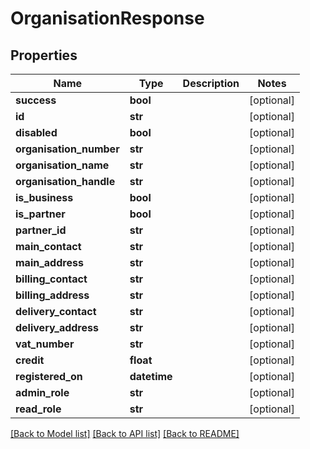 # OrganisationResponse


## Properties
Name | Type | Description | Notes
------------ | ------------- | ------------- | -------------
**success** | **bool** |  | [optional] 
**id** | **str** |  | [optional] 
**disabled** | **bool** |  | [optional] 
**organisation_number** | **str** |  | [optional] 
**organisation_name** | **str** |  | [optional] 
**organisation_handle** | **str** |  | [optional] 
**is_business** | **bool** |  | [optional] 
**is_partner** | **bool** |  | [optional] 
**partner_id** | **str** |  | [optional] 
**main_contact** | **str** |  | [optional] 
**main_address** | **str** |  | [optional] 
**billing_contact** | **str** |  | [optional] 
**billing_address** | **str** |  | [optional] 
**delivery_contact** | **str** |  | [optional] 
**delivery_address** | **str** |  | [optional] 
**vat_number** | **str** |  | [optional] 
**credit** | **float** |  | [optional] 
**registered_on** | **datetime** |  | [optional] 
**admin_role** | **str** |  | [optional] 
**read_role** | **str** |  | [optional] 

[[Back to Model list]](../README.md#documentation-for-models) [[Back to API list]](../README.md#documentation-for-api-endpoints) [[Back to README]](../README.md)


